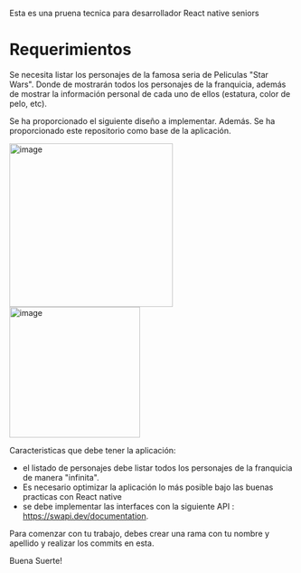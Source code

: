 Esta es una pruena tecnica para desarrollador React native seniors

# Requerimientos

Se necesita listar los personajes de la famosa seria de Peliculas "Star Wars". Donde de mostrarán todos los personajes de la franquicia, además de mostrar la información personal de cada uno de ellos (estatura, color de pelo, etc).


Se ha proporcionado el siguiente diseño a implementar. Además. Se ha proporcionado este repositorio como base de la aplicación.

<img width="289" alt="image" src="https://github.com/agendapro/SeniorTestMobile/assets/102041608/338a10c9-ada5-4f02-8cb8-c1825114fa0a">


<img width="231" alt="image" src="https://github.com/agendapro/SeniorTestMobile/assets/102041608/76980e77-9155-44f8-b81f-7a8ba44570f9">


Caracteristicas que debe tener la aplicación: 

- el listado de personajes debe listar todos los personajes de la franquicia de manera "infinita".
- Es necesario optimizar la aplicación lo más posible bajo las buenas practicas con React native
- se debe implementar las interfaces con la siguiente API :  https://swapi.dev/documentation.



Para comenzar con tu trabajo, debes crear una rama con tu nombre y apellido y realizar los commits en esta.


Buena Suerte!
